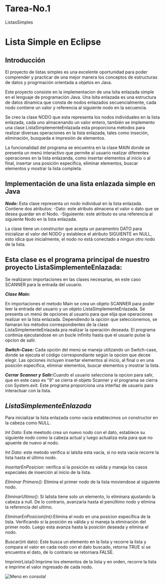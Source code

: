 # Tarea-No.1
ListasSimples
<h1>Lista Simple en Eclipse</h1>
<h2>Introducción</h2>

<p>El proyecto de listas simples es una excelente oportunidad para poder comprender y practicar de una mejor manera los conceptos de estructuras de datos y progrmación orientada a objetos en Java.</p>

<p>Este proyecto consiste en la implementacion de una lsita enlazada simple en el lenguaje de programación Java. Una lsita enlazada es una estructura de datos dinamica que consta de nodos enlazados secuencialmente, cada nodo contiene un valor y referencia al siguiente nodo en la secuencia.</p>

<p>Se creo la clase NODO que esta representa los nodos individuales en la lista enlazada, cada uno almacenando un valor entero, también se implemento una clase ListaSimplementeEnlazada esta proporciona métodos para realizar diversas operaciones en la lista enlazada, tales como inseción, eliminación, busqueda e impresión de elementos.</p>

<p>La funcionalidad del programa se encuentra en la clase MAIN donde se presenta un menú interactivo que permite al usuario realizar diferentes operaciones en la lista enlazanda, como insertar elementos al inicio o al final, insertar una posición específica, eliminar elementos, buscar elementos y mostrar la lista completa.</p>

<h2>Implementación de una lista enlazada simple en Java</h2>
<p> <em><strong>Nodo:</strong></em> Esta clase representa un nodo individual en la lista enlazada. Contiene dos atributos:
-Dato: este atributo almacena el valor o dato que se desea guardar en el Nodo.
-Siguieente: este atributo es una referencia al siguiente Nodo en la lista enlazada.</P>
<p>La clase tiene un constructor que acepta un paramentro DATO para inicializar el valor del NODO y establece el atributo SIGUIENTE en NULL, esto idica que inicialmente, el nodo no está conectado a ningun otro nodo de la lista.</p>

<h2>Esta clase es el programa principal de nuestro proyecto ListaSimplementeEnlazada:</h2>
<p>Se realizaron importaciones en las clases necesarias, en este caso SCANNER para la entrada del usuario.</p>
<p><em><strong>Clase Main:</strong></em></p>
<p>En importaciones el metodo Main se crea un objeto SCANNER para poder leer la entrada del usuario y un objeto ListaSimplementeEnlazada.
Se presenta un menú de opciones al usuario para que elija que operaciones realizar en la lista enlazada.
Dependiendo la opción que seleccionemos, se llamaran los métodos correspondientes de la clase ListaSimplementeEnlazada pra realizar la operación deseada. El programa continúa ejecutandose en un bucle infinito hasta que el usuario pulse la opcion de salir.</p>

<p><em><strong>Switch-Case:</strong></em> Cada opción del menú se maneja utilizando un Switch-case, donde se ejecuta el código correspondiante según la opcion que decee elegir. Las opciones incluyen insertar elementos al inicio, al final o en una posición específica, eliminar elementos, buscar elementos y mostrar la lista.</p>

<p><em><strong>Cerrar Scanner y Salir:</strong></em>Cuando el usuario selecciona la opcion para salir, que en este caso es "9" se cierra el objeto Scanner y el programa se cierra con System.exit. Este programa proporciona una interfaz de usuario para interactuar con la lista. </p>

<h2><em><string>ListaSimplementeEnlazada</string></em></h2>

<p>Para inicializar la lista enlazada como vacía establecimos un constructor en la cabeza como NULL.</p>
<p><em><string>Int Dato:</string></em> Este meetodo crea un nuevo nodo con el dato, establece su siguiente nodo como la cabeza actual y luego actualiza esta para que no apuente de nuevo al nodo.</p>
<p><em><string>Int Dato:</string></em> este metodo verifica si lalsita esta vacía, si no esta vacía recorre la lista hasta el último nodo.
</p>
<p><em><string>InsertarEnPosicion:</string></em> verifica si la posición es valida y maneja los casos especiales de inserción al inicio de la lista.</p>
<p><em><string>Eliminar Primero():</string></em> Elimina el primer nodo de la lista moviendose al siguiente nodo.</p>

<p><em><string>EliminarUltimo():</string></em> Si lalista tiene solo un elemento, lo eliminara ajustando la cabeza a null. De lo contrario, avanzaria hasta el penúltimo nodo y elimina la referencia del ultimo.</p>

<p><em><string>EliminarEnPosicion(int):</string></em>Elimina el nodo en una posicion específica de la lista. Verificando si la posición es válida y si maneja la eliminación del primer nodo. Luego esta avanza hasta la posición deseada y elimina el nodo.</p>
<p><string>Buscar(int dato):</string> Este busca un elemento en la lista y recorre la lista y compara el valor en cada nodo con el dato buscado, retorna TRUE si se encuentra el dato, de lo contrario se retornara FALSE.</p>

<P><string>ImprimirLista():</string>Imprime los elementos de la lista y en orden, recorre la lista e imprime el valor ingresado de cada nodo.</P>

![Menú en consola!](["C:\Users\cunav\OneDrive\Escritorio\ListasSimples.jpg"](https://drive.google.com/file/d/1qXv2NtMVHMCGSvjPZV21sGT7UaX6tJZ_/view?usp=sharing)https://drive.google.com/file/d/1qXv2NtMVHMCGSvjPZV21sGT7UaX6tJZ_/view?usp=sharing)
